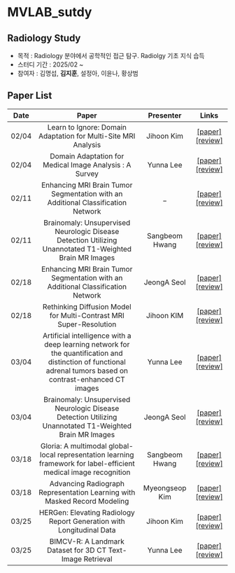 # MVLAB_sutdy

## Radiology Study
- 목적 : Radiology 분야에서 공학적인 접근 탐구. Radiolgy 기초 지식 습득
- 스터디 기간 : 2025/02 ~
- 참여자 : 김명섭, **김지훈**, 설정아, 이윤나, 황상범

## Paper List
Date | Paper | Presenter | Links
:---: | :---: | :---: | :---:
02/04 | Learn to Ignore: Domain Adaptation for Multi-Site MRI Analysis | Jihoon Kim | [[paper]](https://arxiv.org/abs/2110.06803) [[review]]()
02/04 | Domain Adaptation for Medical Image Analysis : A Survey | Yunna Lee | [[paper]](https://arxiv.org/abs/2102.09508) [[review]](https://docs.google.com/presentation/d/1BS3TkYtyCifftso82YvJ113YCcMO0jkK/edit?usp=drive_link&ouid=111678926991202226972&rtpof=true&sd=true)
02/11 | Enhancing MRI Brain Tumor Segmentation with an Additional Classification Network | _ | [[paper]](https://arxiv.org/abs/2009.12111) [[review]]()
02/11 | Brainomaly: Unsupervised Neurologic Disease Detection Utilizing Unannotated T1-Weighted Brain MR Images | Sangbeom Hwang | [[paper]](https://arxiv.org/abs/2302.09200) [[review]](https://docs.google.com/presentation/d/1yKUs7vmuY5VxWPJ626Qwy7mHkx0TQPft/edit?usp=drive_link&ouid=111678926991202226972&rtpof=true&sd=true)
02/18 | Enhancing MRI Brain Tumor Segmentation with an Additional Classification Network | JeongA Seol | [[paper]](https://arxiv.org/abs/2306.14505) [[review]](https://setting-a.notion.site/Solving_3D_Inverse_Problems_using_Pre-trained_2D_Diffusion_Models-19f45802e54580b4b98df6869b040884?pvs=4)
02/18 | Rethinking Diffusion Model for Multi-Contrast MRI Super-Resolution | Jihoon KIM | [[paper]](https://arxiv.org/abs/2404.04785) [[review]]()
03/04 | Artificial intelligence with a deep learning network for the quantification and distinction of functional adrenal tumors based on contrast-enhanced CT images  | Yunna Lee | [[paper]](https://pubmed.ncbi.nlm.nih.gov/37064374/) [[review]](https://docs.google.com/presentation/d/1oVRY1kprU9VYPPOpRmHVkrqi0vTVwUX-/edit?usp=drive_link&ouid=111678926991202226972&rtpof=true&sd=true)
03/04 | Brainomaly: Unsupervised Neurologic Disease Detection Utilizing Unannotated T1-Weighted Brain MR Images | JeongA Seol | [[paper]](https://arxiv.org/abs/2211.10655) [[review]](https://docs.google.com/presentation/d/1yKUs7vmuY5VxWPJ626Qwy7mHkx0TQPft/edit?usp=drive_link&ouid=111678926991202226972&rtpof=true&sd=true)
03/18 | Gloria: A multimodal global-local representation learning framework for label-efficient medical image recognition | Sangbeom Hwang | [[paper]](https://openaccess.thecvf.com/content/ICCV2021/papers/Huang_GLoRIA_A_Multimodal_Global-Local_Representation_Learning_Framework_for_Label-Efficient_Medical_ICCV_2021_paper.pdf) [[review]](https://docs.google.com/presentation/d/1oHgH73k47skh_bARdjWV1RO6KCd4O_Rm/edit?usp=drive_link&ouid=111678926991202226972&rtpof=true&sd=true)
03/18 | Advancing Radiograph Representation Learning with Masked Record Modeling | Myeongseop Kim | [[paper]](https://arxiv.org/abs/2301.13155) [[review]](https://docs.google.com/presentation/d/14oMh2PSsijW9SfVe87Olch2qZHR10-Zp/edit?usp=drive_link&ouid=111678926991202226972&rtpof=true&sd=true)
03/25 | HERGen: Elevating Radiology Report Generation with Longitudinal Data | Jihoon Kim | [[paper]](https://arxiv.org/abs/2407.15158) [[review]](https://drive.google.com/file/d/1etsoTIx4NvEANGTo732DL3LCswiN5bjh/view?usp=sharing)
03/25 | BIMCV-R: A Landmark Dataset for 3D CT Text-Image Retrieval | Yunna Lee | [[paper]](https://arxiv.org/abs/2403.15992) [[review]](https://docs.google.com/presentation/d/1N2IyIizEKH0wYXnXBDZEGt9v-mCL3v4s/edit?usp=sharing&ouid=111678926991202226972&rtpof=true&sd=true)

